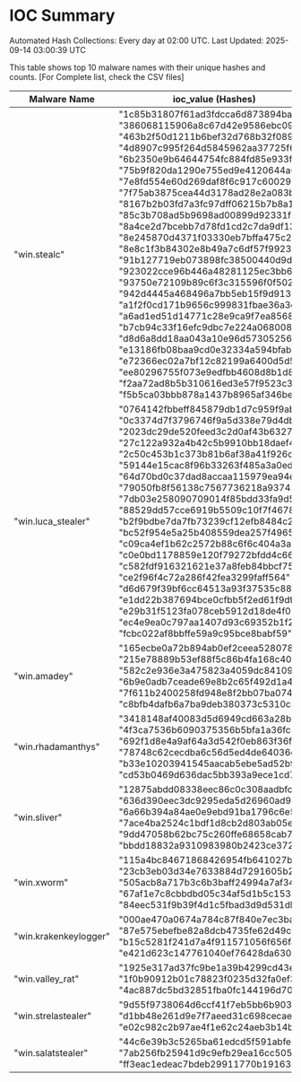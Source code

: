 # IOC Summary

Automated Hash Collections: Every day at 02:00 UTC. Last Updated: 2025-09-14 03:00:39 UTC

This table shows top 10 malware names with their unique hashes and counts. [For Complete list, check the CSV files]

| Malware Name | ioc_value (Hashes) | Count |
|--------------|--------------------|-------|
|  "win.stealc" |  "1c85b31807f61ad3fdcca6d873894ba6"<br> "386068115906a8c67d42e9586ebc0924"<br> "463b2f50d1211b6bef32d768b32f0891"<br> "4d8907c995f264d5845962aa37725f63"<br> "6b2350e9b64644754fc884fd85e933f1"<br> "75b9f820da1290e755ed9e4120644a64"<br> "7e8fd554e60d269daf8f6c917c60029e"<br> "7f75ab3875cea44d3178ad28e2a083b8"<br> "8167b2b03fd7a3fc97dff06215b7b8a1"<br> "85c3b708ad5b9698ad00899d92331f2a"<br> "8a4ce2d7bcebb7d78fd1cd2c7da9df13"<br> "8e245870d4371f03330eb7bffa475c2c"<br> "8e8c1f3b84302e8b49a7c6df57f99237"<br> "91b127719eb073898fc38500440d9d17"<br> "923022cce96b446a48281125ec3bb693"<br> "93750e72109b89c6f3c315596f0f502d"<br> "942d4445a468496a7bb5eb15f9d9137b"<br> "a1f2f0cd171b9656c999831fbae36a3e"<br> "a6ad1ed51d14771c28e9ca9f7ea85681"<br> "b7cb94c33f16efc9dbc7e224a0680089"<br> "d8d6a8dd18aa043a10e96d5730525695"<br> "e13186fb08baa9cd0e32334a594bfaba"<br> "e72366ec02a7bf12c82199a6400d5d5f"<br> "ee80296755f073e9edfbb4608d8b1d89"<br> "f2aa72ad8b5b310616ed3e57f9523c3b"<br> "f5b5ca03bbb878a1437b8965af346bed" | 26 |
|  "win.luca_stealer" |  "0764142fbbeff845879db1d7c959f9ab"<br> "0c3374d7f3796746f9a5d338e79d4dbb"<br> "2023dc29de520feed3c2d0af43b63276"<br> "27c122a932a4b42c5b9910bb18daef49"<br> "2c50c453b1c373b81b6af38a41f926de"<br> "59144e15cac8f96b33263f485a3a0ed7"<br> "64d70bd0c37dad8accaa115979ea94ef"<br> "79050fb8f56138c7567736218a937437"<br> "7db03e258090709014f85bdd33fa9d5c"<br> "88529dd57cce6919b5509c10f7f46784"<br> "b2f9bdbe7da7fb73239cf12efb8484c2"<br> "bc52f954e5a25b408559dea257f49653"<br> "c09ca4ef1b62c2572b88c6f6c404a3a8"<br> "c0e0bd1178859e120f79272bfdd4c66e"<br> "c582fdf916321621e37a8feb84bbcf75"<br> "ce2f96f4c72a286f42fea3299faff564"<br> "d6d679f39bf6cc64513a93f37535c881"<br> "e1dd22b387694bce0cfbb5f2ed61f9df"<br> "e29b31f5123fa078ceb5912d18de4f05"<br> "ec4e9ea0c797aa1407d93c69352b1f28"<br> "fcbc022af8bbffe59a9c95bce8babf59" | 21 |
|  "win.amadey" |  "165ecbe0a72b894ab0ef2ceea528078e"<br> "215e78889b53ef88f5c86b4fa168c404"<br> "582c2e936e3a475823a4059dc84109cd"<br> "6b9e0adb7ceade69e8b2c65f492d1a43"<br> "7f611b2400258fd948e8f2bb07ba0748"<br> "c8bfb4dafb6a7ba9deb380373c5310c4" | 6 |
|  "win.rhadamanthys" |  "3418148af40083d5d6949cd663a28b86"<br> "4f3ca7536b6090375356b5bfa1a36fc5"<br> "692f1d8e4a9af64a3d542f0eb863f36f"<br> "78748c62cecdba6c56d5ed4de64036ed"<br> "b33e10203941545aacab5ebe5ad52b98"<br> "cd53b0469d636dac5bb393a9ece1cd77" | 6 |
|  "win.sliver" |  "12875abdd08338eec86c0c308aadbfc9"<br> "636d390eec3dc9295eda5d26960ad9c8"<br> "6a66b394a84ae0e9ebd91ba1796c6e5b"<br> "7ace4ba2524c1bdf1d8cb2d803ab05e5"<br> "9dd47058b62bc75c260ffe68658cab7a"<br> "bbdd18832a9310983980b2423ce37266" | 6 |
|  "win.xworm" |  "115a4bc84671868426954fb641027bb5"<br> "23cb3eb03d34e7633884d7291605b251"<br> "505acb8a717b3c6b3baff24994a7af34"<br> "67af1e7c8cbbdbd05c34af5d1b5c153a"<br> "84eec531f9b39f4d1c5fbad3d9d531db" | 5 |
|  "win.krakenkeylogger" |  "000ae470a0674a784c87f840e7ec3bae"<br> "87e575ebefbe82a8dcb4735fe62d49c8"<br> "b15c5281f241d7a4f911571056f656fa"<br> "e421d623c147761040ef76428da6309c" | 4 |
|  "win.valley_rat" |  "1925e317ad37fc9be1a39b4299cd43ec"<br> "1f0b90912b01c78823f0235d32fa0ef3"<br> "4ac887dc5bd32851fba0fc144196d70d" | 3 |
|  "win.strelastealer" |  "9d55f9738064d6ccf41f7eb5bb6b9033"<br> "d1bb48e261d9e7f7aeed31c698cecaeb"<br> "e02c982c2b97ae4f1e62c24aeb3b14be" | 3 |
|  "win.salatstealer" |  "44c6e39b3c5265ba61edcd5f591abfe5"<br> "7ab256fb25941d9c9efb29ea16cc505f"<br> "ff3eac1edeac7bdeb29911770b191634" | 3 |